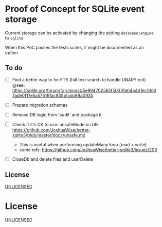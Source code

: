 # Proof of Concept for SQLite event storage

Current storage can be activated by changing the setting `database:engine` to `sqlite`

When this PoC passes the tests suites, it might be documented as an option.

## To do

- [ ] Find a better way to for FTS (full text search to handle UNARY not)
  @see: https://sqlite.org/forum/forumpost/5e894702565f50331a04a4d1ec10e37ade0f17e5a57516fac935a1cdc89a0935
- [ ] Prepare migration schemas
- [ ] Remove DB logic from 'audit' and package it
- [ ] Check if it's OK to use: unsafeMode on DB
    https://github.com/JoshuaWise/better-sqlite3/blob/master/docs/unsafe.md
  - This is useful when performing updateMany loop (read + write)
  - some refs: https://github.com/JoshuaWise/better-sqlite3/issues/203
- [ ] CloseDb and delete files and userDelete


## License

[UNLICENSED](LICENSE)


# License

[UNLICENSED](LICENSE)
